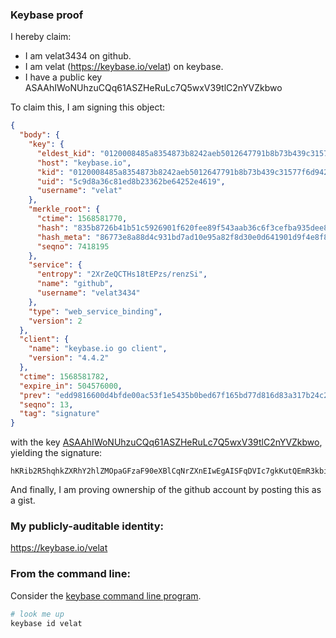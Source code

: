 ### Keybase proof

I hereby claim:

  * I am velat3434 on github.
  * I am velat (https://keybase.io/velat) on keybase.
  * I have a public key ASAAhIWoNUhzuCQq61ASZHeRuLc7Q5wxV39tlC2nYVZkbwo

To claim this, I am signing this object:

```json
{
  "body": {
    "key": {
      "eldest_kid": "0120008485a8354873b8242aeb5012647791b8b73b439c31577f6d942da76156646f0a",
      "host": "keybase.io",
      "kid": "0120008485a8354873b8242aeb5012647791b8b73b439c31577f6d942da76156646f0a",
      "uid": "5c9d8a36c81ed8b23362be64252e4619",
      "username": "velat"
    },
    "merkle_root": {
      "ctime": 1568581770,
      "hash": "835b8726b41b51c5926901f620fee89f543aab36c6f3cefba935dee8c3d75ebdaa9fc2f11a51a86df72cd9884697fae2cf1818a5ebed0251221eec024c470a68",
      "hash_meta": "86773e8a88d4c931bd7ad10e95a82f8d30e0d641901d9f4e8f8471adbbb7a1a9",
      "seqno": 7418195
    },
    "service": {
      "entropy": "2XrZeQCTHs18tEPzs/renzSi",
      "name": "github",
      "username": "velat3434"
    },
    "type": "web_service_binding",
    "version": 2
  },
  "client": {
    "name": "keybase.io go client",
    "version": "4.4.2"
  },
  "ctime": 1568581782,
  "expire_in": 504576000,
  "prev": "edd9816600d4bfde00ac53f1e5435b0bed67f165bd77d816d83a317b24c20fcb",
  "seqno": 13,
  "tag": "signature"
}
```

with the key [ASAAhIWoNUhzuCQq61ASZHeRuLc7Q5wxV39tlC2nYVZkbwo](https://keybase.io/velat), yielding the signature:

```
hKRib2R5hqhkZXRhY2hlZMOpaGFzaF90eXBlCqNrZXnEIwEgAISFqDVIc7gkKutQEmR3kbi3O0OcMVd/bZQtp2FWZG8Kp3BheWxvYWTESpcCDcQg7dmBZgDUv94ArFPx5UNbC+1n8WW9d9gW2DoxeyTCD8vEIOk+0a0ADdujfGMI4+Xa2WjveasrR4/V4YaKgCvIif+cAgHCo3NpZ8RA7dBHwYXNb64mFA43xpkMg5lfarakZtY2766eG5vt6ehCuwFjKo43T7t+q6C1EqBq6fnj7fzPXaLYhYIyE9h5CKhzaWdfdHlwZSCkaGFzaIKkdHlwZQildmFsdWXEIFcTa1taGOpkEv9gLj4hIEapqURF6sB+srkYY8kNprfto3RhZ80CAqd2ZXJzaW9uAQ==

```

And finally, I am proving ownership of the github account by posting this as a gist.

### My publicly-auditable identity:

https://keybase.io/velat

### From the command line:

Consider the [keybase command line program](https://keybase.io/download).

```bash
# look me up
keybase id velat
```
